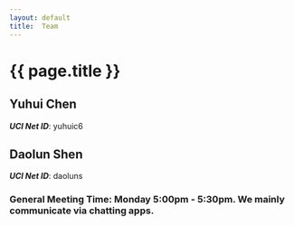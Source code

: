 ```yaml
---
layout: default
title:  Team
---
```


# {{ page.title }}


## Yuhui Chen
***UCI Net ID***: yuhuic6

## Daolun Shen
***UCI Net ID***: daoluns

### General Meeting Time: Monday 5:00pm - 5:30pm. We mainly communicate via chatting apps.
